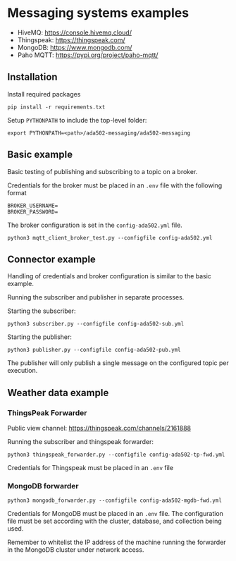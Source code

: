 # Messaging systems examples

- HiveMQ: https://console.hivemq.cloud/
- Thingspeak: https://thingspeak.com/
- MongoDB: https://www.mongodb.com/
- Paho MQTT: https://pypi.org/project/paho-mqtt/

## Installation

Install required packages

```
pip install -r requirements.txt
```

Setup `PYTHONPATH` to include the top-level folder:

```
export PYTHONPATH=<path>/ada502-messaging/ada502-messaging
```

## Basic example

Basic testing of publishing and subscribing to a topic on a broker.

Credentials for the broker must be placed in an `.env` file with the following format

```
BROKER_USERNAME=
BROKER_PASSWORD=
```

The broker configuration is set in the `config-ada502.yml` file.

```
python3 mqtt_client_broker_test.py --configfile config-ada502.yml 
```

## Connector example

Handling of credentials and broker configuration is similar to the basic example.

Running the subscriber and publisher in separate processes.

Starting the subscriber:

```
python3 subscriber.py --configfile config-ada502-sub.yml 
```

Starting the publisher:

``` 
python3 publisher.py --configfile config-ada502-pub.yml 
```

The publisher will only publish a single message on the configured topic per execution.

## Weather data example

### ThingsPeak Forwarder

Public view channel: https://thingspeak.com/channels/2161888

Running the subscriber and thingspeak forwarder:

```
python3 thingspeak_forwarder.py --configfile config-ada502-tp-fwd.yml 
```

Credentials for Thingspeak must be placed in an `.env` file

### MongoDB forwarder

```
python3 mongodb_forwarder.py --configfile config-ada502-mgdb-fwd.yml 
```

Credentials for MongoDB must be placed in an `.env` file. The configuration file must be set according with the cluster, database, and collection being used.

Remember to whitelist the IP address of the machine running the forwarder in the MongoDB cluster under network access.



